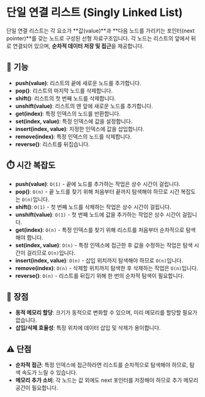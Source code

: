 # 단일 연결 리스트 (Singly Linked List)

단일 연결 리스트는 각 요소가 **값(value)**과 **다음 노드를 가리키는 포인터(next pointer)**를 갖는 노드로 구성된 선형 자료구조입니다. 각 노드는 리스트의 앞에서 뒤로 연결되어 있으며, **순차적 데이터 저장 및 접근**을 제공합니다.

## 🚀 기능

- **push(value)**: 리스트의 끝에 새로운 노드를 추가합니다.
- **pop()**: 리스트의 마지막 노드를 삭제합니다.
- **shift()**: 리스트의 첫 번째 노드를 삭제합니다.
- **unshift(value)**: 리스트의 맨 앞에 새로운 노드를 추가합니다.
- **get(index)**: 특정 인덱스의 노드를 반환합니다.
- **set(index, value)**: 특정 인덱스에 값을 설정합니다.
- **insert(index, value)**: 지정한 인덱스에 값을 삽입합니다.
- **remove(index)**: 특정 인덱스의 노드를 삭제합니다.
- **reverse()**: 리스트를 뒤집습니다.

## ⏱️ 시간 복잡도

- **push(value)**: `O(1)` - 끝에 노드를 추가하는 작업은 상수 시간이 걸립니다.
- **pop()**: `O(n)` - 끝 노드를 찾기 위해 처음부터 끝까지 탐색해야 하므로 시간 복잡도는 `O(n)`입니다.
- **shift()**: `O(1)` - 첫 번째 노드를 삭제하는 작업은 상수 시간이 걸립니다.
- **unshift(value)**: `O(1)` - 첫 번째 노드에 값을 추가하는 작업은 상수 시간이 걸립니다.
- **get(index)**: `O(n)` - 특정 인덱스를 찾기 위해 리스트를 처음부터 순차적으로 탐색해야 합니다.
- **set(index, value)**: `O(n)` - 특정 인덱스에 접근한 후 값을 수정하는 작업은 탐색 시간이 걸리므로 `O(n)`입니다.
- **insert(index, value)**: `O(n)` - 삽입 위치까지 탐색해야 하므로 `O(n)`입니다.
- **remove(index)**: `O(n)` - 삭제할 위치까지 탐색한 후 삭제하는 작업은 `O(n)`입니다.
- **reverse()**: `O(n)` - 리스트를 뒤집기 위해 한 번의 순차적 탐색이 필요합니다.

## 🚀 장점

- **동적 메모리 할당**: 크기가 동적으로 변화할 수 있으며, 미리 메모리를 할당할 필요가 없습니다.
- **삽입/삭제 효율성**: 특정 위치에 데이터 삽입 및 삭제가 용이합니다.

## ⚠️ 단점

- **순차적 접근**: 특정 인덱스에 접근하라면 리스트를 순차적으로 탐색해야 하므로, 탐색 속도가 느릴 수 있습니다.
- **메모리 추가 소비**: 각 노드는 값 외에도 next 포인터를 저장해야 하므로 추가 메모리 공간이 필요합니다.
